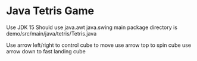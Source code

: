 # Java Tetris Game
Use JDK 15
Should use java.awt java.swing
main package directory is demo/src/main/java/tetris/Tetris.java

Use arrow left/right to control cube to move
use arrow top to spin cube
use arrow down to fast landing cube